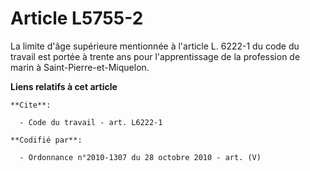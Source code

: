 # Article L5755-2

La limite d'âge supérieure mentionnée à l'article L. 6222-1 du code du travail est portée à trente ans pour l'apprentissage
de la profession de marin à Saint-Pierre-et-Miquelon.

**Liens relatifs à cet article**

	**Cite**:

	  - Code du travail - art. L6222-1

	**Codifié par**:

	  - Ordonnance n°2010-1307 du 28 octobre 2010 - art. (V)
